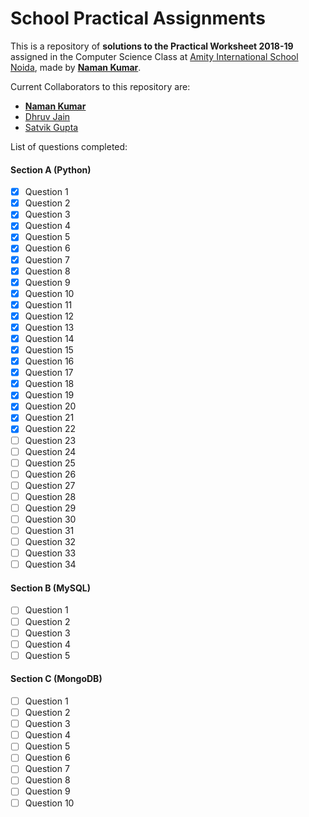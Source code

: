 # School Practical Assignments
This is a repository of **solutions to the Practical Worksheet 2018-19** assigned in the Computer Science Class at [Amity International School Noida](http://www.amity.edu/ais/noida/), made by [**Naman Kumar**](http://github.com/namancode).

Current Collaborators to this repository are:
* [**Naman Kumar**](http://github.com/namancode)
* [Dhruv Jain](http://github.com/arcanemagic)
* [Satvik Gupta](http://github.com/satvikg2002)

List of questions completed:
#### Section A (Python)
- [x] Question 1
- [x] Question 2
- [x] Question 3
- [x] Question 4
- [x] Question 5
- [x] Question 6
- [x] Question 7
- [x] Question 8
- [x] Question 9
- [x] Question 10
- [x] Question 11
- [x] Question 12
- [x] Question 13
- [x] Question 14
- [x] Question 15
- [x] Question 16
- [x] Question 17
- [x] Question 18
- [x] Question 19
- [x] Question 20
- [x] Question 21
- [x] Question 22
- [ ] Question 23
- [ ] Question 24
- [ ] Question 25
- [ ] Question 26
- [ ] Question 27
- [ ] Question 28
- [ ] Question 29
- [ ] Question 30
- [ ] Question 31
- [ ] Question 32
- [ ] Question 33
- [ ] Question 34

#### Section B (MySQL)
- [ ] Question 1
- [ ] Question 2
- [ ] Question 3
- [ ] Question 4
- [ ] Question 5

#### Section C (MongoDB)
- [ ] Question 1
- [ ] Question 2
- [ ] Question 3
- [ ] Question 4
- [ ] Question 5
- [ ] Question 6
- [ ] Question 7
- [ ] Question 8
- [ ] Question 9
- [ ] Question 10
